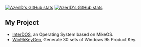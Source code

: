 
[![AzerID's GitHub stats](https://github-readme-stats.vercel.app/api?username=AzerID&show_icons=true&theme=dark#gh-dark-mode-only)](https://github.com/anuraghazra/github-readme-stats#gh-dark-mode-only)
[![AzerID's GitHub stats](https://github-readme-stats.vercel.app/api?username=AzerID&show_icons=true&theme=default#gh-light-mode-only)](https://github.com/anuraghazra/github-readme-stats#gh-light-mode-only)

## My Project
* [InterDOS](https://github.com/AzerID/interdos), an Operating System based on MikeOS.
* [Win95KeyGen](https://github.com/AzerID/win95keygen), Generate 30 sets of Windows 95 Product Key.
